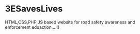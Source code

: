 # 3ESavesLives
HTML,CSS,PHP,JS based website for road safety awareness and enforcement eduaction....!!
